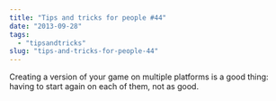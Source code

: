 ```yaml
---
title: "Tips and tricks for people #44"
date: "2013-09-28"
tags: 
  - "tipsandtricks"
slug: "tips-and-tricks-for-people-44"
---
```


Creating a version of your game on multiple platforms is a good thing: having to start again on each of them, not as good.
